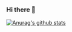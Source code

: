 ### Hi there 🚀


[![Anurag's github stats](https://github-readme-stats.vercel.app/api?username=miguelsalva&show_icons=true&include_all_commits=true)](https://github.com/anuraghazra/github-readme-stats)
<!--
**miguelsalva/miguelsalva** is a ✨ _special_ ✨ repository because its `README.md` (this file) appears on your GitHub profile.

Here are some ideas to get you started:

- 🔭 I’m currently working on ...
- 🌱 I’m currently learning ...
- 👯 I’m looking to collaborate on ...
- 🤔 I’m looking for help with ...
- 💬 Ask me about ...
- 📫 How to reach me: ...
- 😄 Pronouns: ...
- ⚡ Fun fact: ...
-->
